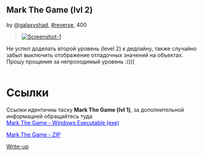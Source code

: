 ## Mark The Game (lvl 2)
by [@galaxyshad](https://github.com/galaxyshad), [#reverse](/README.md#reverse), 400

> <a href="https://ibb.co/4FgVW5R"><img src="https://i.ibb.co/8m47MSg/Screenshot-1.png" alt="Screenshot-1" border="0"></a><br />

Не успел доделать второй уровень (level 2) к дедлайну, также случайно забыл выключить отображение отладочных значений на объектах. Прошу прощения за непроходимый уровень :((((<br><br>

<h1 class="font-pt-mono text-xl font-bold text-black">Ссылки</h1>
Ссылки идентичны таску <strong>Mark The Game (lvl 1)</strong>, за дополнительной информацией обращайтесь туда <br>
<a style="color: blue" href="https://drive.google.com/file/d/1Zf-QhLIa7uJwsr9pCZCXyOLDR3YkvIW6/view?usp=sharing">Mark The Game - Windows Executable (exe)</a><br>

<a style="color: blue" href="https://drive.google.com/file/d/1YBYAyTNWAUbLENMcSdlv938x28iwVUL4/view?usp=sharing">Mark The Game - ZIP</a>

[Write-up](WRITEUP.md)